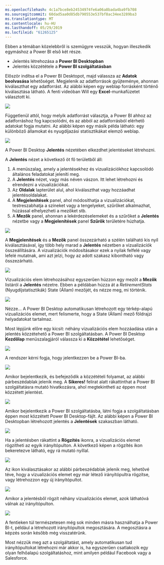 ```yaml
---
ms.openlocfilehash: 4c1a7bce8eb24534974fe6a06a8bada4ba9fb708
ms.sourcegitcommit: 60dad5aa0d85db790553e537bf8ac34ee3289ba3
ms.translationtype: MT
ms.contentlocale: hu-HU
ms.lasthandoff: 05/29/2019
ms.locfileid: "61265125"
---
```

Ebben a témában közelebbről is szemügyre vesszük, hogyan illeszkedik egymáshoz a Power BI első két része.

* Jelentés létrehozása a **Power BI Desktopban**
* Jelentés közzététele a **Power BI szolgáltatásban**

Először indítsa el a Power BI Desktopot, majd válassza az **Adatok beolvasása** lehetőséget. Megjelenik az adatforrások gyűjteménye, ahonnan kiválaszthat egy adatforrást. Az alábbi képen egy weblap forrásként történő kiválasztása látható. A fenti videóban Will egy **Excel**-munkafüzetet választott ki.

![](media/0-2-get-started-power-bi-desktop/c0a2_1.png)

Függetlenül attól, hogy melyik adatforrást választja, a Power BI ahhoz az adatforráshoz fog kapcsolódni, és az abból az adatforrásból elérhető adatokat fogja mutatni. Az alábbi képen egy másik példa látható: egy különböző államokat és nyugdíjazási statisztikákat elemző weblap.

![](media/0-2-get-started-power-bi-desktop/c0a2_2.png)

A Power BI Desktop **Jelentés** nézetében elkezdhet jelentéseket létrehozni.

A **Jelentés** nézet a következő öt fő területből áll:

1. A menüszalag, amely a jelentésekhez és vizualizációkhoz kapcsolódó általános feladatokat jeleníti meg.
2. A **Jelentés** nézet, vagy más néven vászon. Itt lehet létrehozni és elrendezni a vizualizációkat.
3. Az **Oldalak** lapterület alul, ahol kiválaszthat vagy hozzáadhat jelentésoldalakat.
4. A **Megjelenítések** panel, ahol módosíthatja a vizualizációkat, testreszabhatja a színeket vagy a tengelyeket, szűrőket alkalmazhat, húzással elhelyezheti a mezőket stb.
5. A **Mezők** panel, ahonnan a lekérdezéselemeket és a szűrőket a **Jelentés** nézetbe vagy a **Megjelenítések** panel **Szűrők** területére húzhatja.

![](media/0-2-get-started-power-bi-desktop/c0a2_3.png)

A **Megjelenítések** és a **Mezők** panel összezárható a szélén található kis nyíl kiválasztásával, így több hely marad a **Jelentés** nézetben a vizualizációk összeállítására. A vizualizációk módosításakor ezek a nyilak felfelé vagy lefelé mutatnak, ami azt jelzi, hogy az adott szakasz kibontható vagy összezárható.

![](media/0-2-get-started-power-bi-desktop/c0a2_4.png)

Vizualizációs elem létrehozásához egyszerűen húzzon egy mezőt a **Mezők** listáról a **Jelentés** nézetre. Ebben a példában húzza át a *RetirementStats* (Nyugdíjstatisztikák) State (Állam) mezőjét, és nézze meg, mi történik.

![](media/0-2-get-started-power-bi-desktop/c0a2_5.png)

Nézze... A Power BI Desktop automatikusan létrehozott egy térkép-alapú vizualizációs elemet, mert felismerte, hogy a State (Állam) mező földrajzi helyadatokat tartalmaz.

Most lépjünk előre egy kicsit: néhány vizualizációs elem hozzáadása után a jelentés közzétehető a Power BI szolgáltatásban. A Power BI Desktop **Kezdőlap** menüszalagjáról válassza ki a **Közzététel** lehetőséget.

![](media/0-2-get-started-power-bi-desktop/c0a2_6.png)

A rendszer kérni fogja, hogy jelentkezzen be a Power BI-ba.

![](media/0-2-get-started-power-bi-desktop/c0a2_7.png)

Amikor bejelentkezik, és befejeződik a közzétételi folyamat, az alábbi párbeszédablak jelenik meg. A **Sikeres!** felirat alatt rákattinthat a Power BI szolgáltatásra mutató hivatkozásra, ahol megtekintheti az éppen most közzétett jelentést.

![](media/0-2-get-started-power-bi-desktop/c0a2_8.png)

Amikor bejelentkezik a Power BI szolgáltatásba, látni fogja a szolgáltatásban éppen most közzétett Power BI Desktop-fájlt. Az alábbi képen a Power BI Desktopban létrehozott jelentés a **Jelentések** szakaszban látható.

![](media/0-2-get-started-power-bi-desktop/c0a2_9.png)

Ha a jelentésben rákattint a **Rögzítés** ikonra, a vizualizációs elemet rögzítheti az egyik irányítópulton. A következő képen a rögzítés ikon bekeretezve látható, egy rá mutató nyíllal.

![](media/0-2-get-started-power-bi-desktop/c0a2_10.png)

Az ikon kiválasztásakor az alábbi párbeszédablak jelenik meg, lehetővé téve, hogy a vizualizációs elemet egy már létező irányítópultra rögzítse, vagy létrehozzon egy új irányítópultot.

![](media/0-2-get-started-power-bi-desktop/c0a2_11.png)

Amikor a jelentésből rögzít néhány vizualizációs elemet, azok láthatóvá válnak az irányítópulton.

![](media/0-2-get-started-power-bi-desktop/c0a2_12.png)

A fentieken túl természetesen még sok minden másra használhatja a Power BI-t, például a létrehozott irányítópultok megosztására. A megosztásra a képzés során később még visszatérünk.

Most nézzük meg azt a szolgáltatást, amely automatikusan tud irányítópultokat létrehozni már akkor is, ha egyszerűen csatlakozik egy olyan felhőalapú szolgáltatáshoz, mint amilyen például Facebook vagy a Salesforce.

